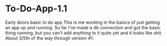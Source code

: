 # To-Do-App-1.1
Early doors basic to do app
This is me working in the basics of just getting an app up and running. So far I've made a db connection and got the basic thing running, but you can't add anything to it quite yet and it looks like shit. About 3/5th of the way through version #1.
